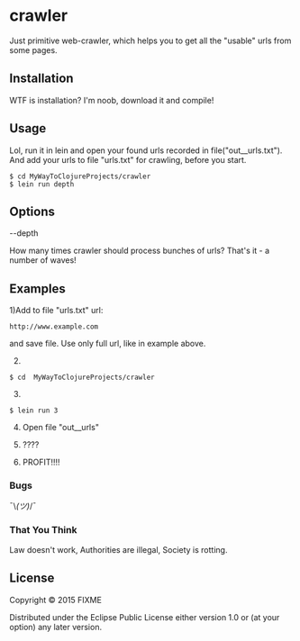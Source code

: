 # crawler

Just primitive web-crawler, which helps you to get all the "usable" urls from some pages.

## Installation

WTF is installation? I'm noob, download it and compile!

## Usage

Lol, run it in lein and open your found urls recorded in file("out__urls.txt").
And add your urls to file "urls.txt" for crawling, before you start.

    $ cd MyWayToClojureProjects/crawler
    $ lein run depth

## Options

--depth

How many times crawler should process bunches of urls? That's it - a number of waves!

## Examples

1)Add to file "urls.txt" url:

    http://www.example.com

  and save file. Use only full url, like in example above.

2)

    $ cd  MyWayToClojureProjects/crawler

3)

    $ lein run 3

4) Open file "out__urls"

5) ????

6) PROFIT!!!!

### Bugs

 ¯\\_(ツ)_/¯

### That You Think

Law doesn't work, Authorities are illegal, Society is rotting.

## License

Copyright © 2015 FIXME

Distributed under the Eclipse Public License either version 1.0 or (at
your option) any later version.
